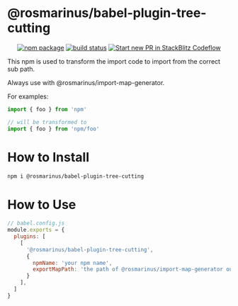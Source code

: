# @rosmarinus/babel-plugin-tree-cutting

<p align="center">
  <a href="https://www.npmjs.com/package/@rosmarinus/babel-plugin-tree-cutting"><img src="https://img.shields.io/npm/v/@rosmarinus/babel-plugin-tree-cutting" alt="npm package"></a>
  <a href="https://github.com/rosmarinus-project/babel-plugin-tree-cutting/actions/workflows/publish.yml"><img src="https://github.com/rosmarinus-project/babel-plugin-tree-cutting/actions/workflows/publish.yml/badge.svg" alt="build status"></a>
  <a href="https://pr.new/rosmarinus-project/babel-plugin-tree-cutting"><img src="https://developer.stackblitz.com/img/start_pr_dark_small.svg" alt="Start new PR in StackBlitz Codeflow"></a>
</p>

This npm is used to transform the import code to import from the correct sub path.

Always use with @rosmarinus/import-map-generator.

For examples:
```typescript
import { foo } from 'npm'

// will be transformed to
import { foo } from 'npm/foo'
```

# How to Install

```bash
npm i @rosmarinus/babel-plugin-tree-cutting
```

# How to Use

```js
// babel.config.js
module.exports = {
  plugins: [
    [
      '@rosmarinus/babel-plugin-tree-cutting',
      {
        npmName: 'your npm name',
        exportMapPath: 'the path of @rosmarinus/import-map-generator output'
      }
    ],
  ]
}
